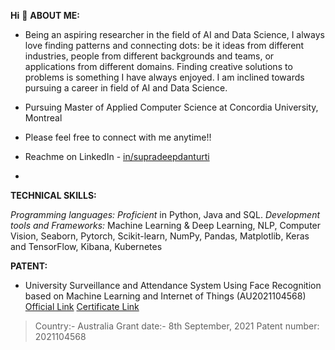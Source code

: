 **Hi** 👋
**ABOUT ME:**

 - Being an aspiring researcher in the field of AI and Data Science, I always love finding patterns and connecting dots: be it ideas from different industries, people from different backgrounds and teams, or applications from different domains. Finding creative solutions to problems is something I have always enjoyed. I am inclined towards pursuing a career in field of AI and Data Science.

 - Pursuing Master of Applied Computer Science at Concordia University, Montreal

 - Please feel free to connect with me anytime!!

 - Reachme on LinkedIn - [in/supradeepdanturti](https://www.linkedin.com/in/supradeepdanturti/)
 - 
**TECHNICAL SKILLS:**

*Programming languages: Proficient* in Python, Java and SQL.
*Development tools and Frameworks:* Machine Learning & Deep Learning, NLP, Computer Vision, Seaborn, Pytorch, Scikit-learn, NumPy, Pandas, Matplotlib, Keras and TensorFlow, Kibana, Kubernetes

**PATENT:**

 - University Surveillance and Attendance System Using Face Recognition based on Machine Learning and Internet of Things (AU2021104568) [Official Link](https://pericles.ipaustralia.gov.au/ols/auspat/applicationDetails.do?applicationNo=2021104568) [Certificate Link](https://drive.google.com/file/d/1DHJnc4gNnA59wOqnn1-RjottEf8Dkp_j/view)
> Country:- Australia
> Grant date:- 8th September, 2021
> Patent number: 2021104568
